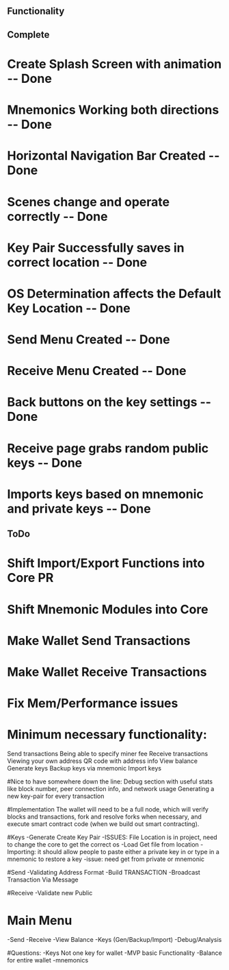 ## Functionality

## Complete
# Create Splash Screen with animation -- Done
# Mnemonics Working both directions -- Done
# Horizontal Navigation Bar Created -- Done
# Scenes change and operate correctly -- Done
# Key Pair Successfully saves in correct location -- Done
# OS Determination affects the Default Key Location -- Done
# Send Menu Created -- Done
# Receive Menu Created -- Done
# Back buttons on the key settings -- Done
# Receive page grabs random public keys -- Done
# Imports keys based on mnemonic and private keys -- Done



## ToDo

# Shift Import/Export Functions into Core PR
# Shift Mnemonic Modules into Core
# Make Wallet Send Transactions
# Make Wallet Receive Transactions
# Fix Mem/Performance issues


# Minimum necessary functionality:
Send transactions
Being able to specify miner fee
Receive transactions
Viewing your own address
QR code with address info
View balance
Generate keys
Backup keys via mnemonic
Import keys

#Nice to have somewhere down the line:
Debug section with useful stats like block number, peer connection info, and network usage
Generating a new key-pair for every transaction

#Implementation
The wallet will need to be a full node, which will verify blocks and transactions, fork and resolve
forks when necessary, and execute smart contract code (when we build out smart contracting).

#Keys
-Generate Create Key Pair
-ISSUES: File Location is in project, need to change the core to get the correct os
-Load Get file from location
-Importing: it should allow people to paste either a private key in or type in a mnemonic to restore a key
-issue: need get from private or mnemonic

#Send
-Validating Address Format
-Build TRANSACTION
-Broadcast Transaction Via Message

#Receive
-Validate new Public

# Main Menu
-Send
-Receive
-View Balance
-Keys (Gen/Backup/Import)
-Debug/Analysis

#Questions:
-Keys Not one key for wallet
-MVP basic Functionality
-Balance for entire wallet
-mnemonics
